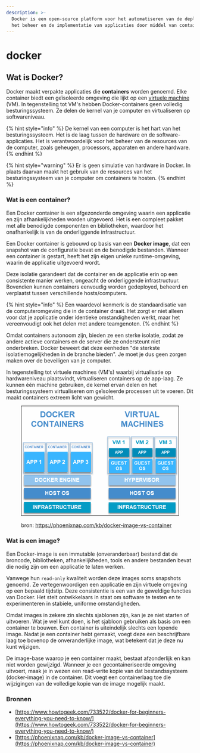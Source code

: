 ```yaml
---
description: >-
  Docker is een open-source platform voor het automatiseren van de deployment,
  het beheer en de implementatie van applicaties door middel van containers.
---
```


# docker

## Wat is Docker?

Docker maakt verpakte applicaties die **containers** worden genoemd. Elke container biedt een geïsoleerde omgeving die lijkt op een [virtuele machine](https://www.vmware.com/topics/glossary/content/virtual-machine.html) (VM). In tegenstelling tot VM's hebben Docker-containers geen volledig besturingssysteem. Ze delen de kernel van je computer en virtualiseren op softwareniveau.

{% hint style="info" %}
De kernel van een computer is het hart van het besturingssysteem. Het is de laag tussen de hardware en de software-applicaties. Het is verantwoordelijk voor het beheer van de resources van de computer, zoals geheugen, processors, apparaten en andere hardware.
{% endhint %}

{% hint style="warning" %}
Er is geen simulatie van hardware in Docker. In plaats daarvan maakt het gebruik van de resources van het besturingssysteem van je computer om containers te hosten.
{% endhint %}

### Wat is een container?

Een Docker container is een afgezonderde omgeving waarin een applicatie en zijn afhankelijkheden worden uitgevoerd. Het is een compleet pakket met alle benodigde componenten en bibliotheken, waardoor het onafhankelijk is van de onderliggende infrastructuur.

Een Docker container is gebouwd op basis van een **Docker image**, dat een snapshot van de configuratie bevat en de benodigde bestanden. Wanneer een container is gestart, heeft het zijn eigen unieke runtime-omgeving, waarin de applicatie uitgevoerd wordt.

Deze isolatie garandeert dat de container en de applicatie erin op een consistente manier werken, ongeacht de onderliggende infrastructuur. Bovendien kunnen containers eenvoudig worden gedeployed, beheerd en verplaatst tussen verschillende hosts/computers.

{% hint style="info" %}
Een waardevol kenmerk is de standaardisatie van de computeromgeving die in de container draait. Het zorgt er niet alleen voor dat je applicatie onder identieke omstandigheden werkt, maar het vereenvoudigt ook het delen met andere teamgenoten.
{% endhint %}

Omdat containers autonoom zijn, bieden ze een sterke isolatie, zodat ze andere actieve containers en de server die ze ondersteunt niet onderbreken. Docker beweert dat deze eenheden "de sterkste isolatiemogelijkheden in de branche bieden". Je moet je dus geen zorgen maken over de beveiligen van je computer.

In tegenstelling tot virtuele machines (VM's) waarbij virtualisatie op hardwareniveau plaatsvindt, virtualiseren containers op de app-laag. Ze kunnen één machine gebruiken, de kernel ervan delen en het besturingssysteem virtualiseren om geïsoleerde processen uit te voeren. Dit maakt containers extreem licht van gewicht.

<figure><img src="../../.gitbook/assets/image (27).png" alt=""><figcaption><p>bron: <a href="https://phoenixnap.com/kb/docker-image-vs-container">https://phoenixnap.com/kb/docker-image-vs-container</a></p></figcaption></figure>

### Wat is een image?

Een Docker-image is een immutable (onveranderbaar) bestand dat de broncode, bibliotheken, afhankelijkheden, tools en andere bestanden bevat die nodig zijn om een applicatie te laten werken.

Vanwege hun `read-only` kwaliteit worden deze images soms snapshots genoemd. Ze vertegenwoordigen een applicatie en zijn virtuele omgeving op een bepaald tijdstip. Deze consistentie is een van de geweldige functies van Docker. Het stelt ontwikkelaars in staat om software te testen en te experimenteren in stabiele, uniforme omstandigheden.

Omdat images in zekere zin slechts sjablonen zijn, kan je ze niet starten of uitvoeren. Wat je wel kunt doen, is het sjabloon gebruiken als basis om een container te bouwen. Een container is uiteindelijk slechts een lopende image. Nadat je een container hebt gemaakt, voegt deze een beschrijfbare laag toe bovenop de onveranderlijke image, wat betekent dat je deze nu kunt wijzigen.

De image-base waarop je een container maakt, bestaat afzonderlijk en kan niet worden gewijzigd. Wanneer je een gecontaineriseerde omgeving uitvoert, maak je in wezen een read-write kopie van dat bestandssysteem (docker-image) in de container. Dit voegt een containerlaag toe die wijzigingen van de volledige kopie van de image mogelijk maakt.

###

###

### Bronnen

* [https://www.howtogeek.com/733522/docker-for-beginners-everything-you-need-to-know/](https://www.howtogeek.com/733522/docker-for-beginners-everything-you-need-to-know/)
* [https://phoenixnap.com/kb/docker-image-vs-container](https://phoenixnap.com/kb/docker-image-vs-container)
